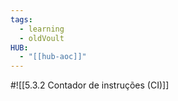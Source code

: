 ```yaml
---
tags:
  - learning
  - oldVoult
HUB:
  - "[[hub-aoc]]"
---
```

#![[5.3.2 Contador de instruções (CI)]]